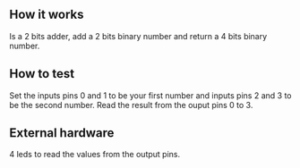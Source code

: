 
## How it works

Is a 2 bits adder, add a 2 bits binary number and return a 4 bits binary number.

## How to test

Set the inputs pins 0 and 1 to be your first number and inputs pins 2 and 3 to be the second number. Read the result from the ouput pins 0 to 3.

## External hardware

4 leds to read the values from the output pins.
